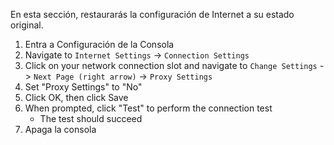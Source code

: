 En esta sección, restaurarás la configuración de Internet a su estado original.

1. Entra a Configuración de la Consola
2. Navigate to `Internet Settings` -> `Connection Settings`
3. Click on your network connection slot and navigate to `Change Settings` -> `Next Page (right arrow)` -> `Proxy Settings`
4. Set "Proxy Settings" to "No"
5. Click OK, then click Save
6. When prompted, click "Test" to perform the connection test
   - The test should succeed
7. Apaga la consola
